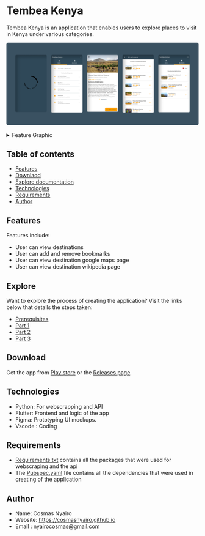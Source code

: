 
# Tembea Kenya

Tembea Kenya is an application that enables users to explore places to visit in Kenya under various categories.

![screenshots of app](/readme-images/screenshots.png)
<details>
<summary> Feature Graphic</summary>

</br>

![feature graphic of app](/readme-images/feature_graphic.png)

</br>

</details>

## Table of contents

- [Features](#features)
- [Downlaod](#download)
- [Explore documentation](#explore)
- [Technologies](#technologies)
- [Requirements](#requirements)
- [Author](#author)

## Features

Features include:

- User can view destinations
- User can add and remove bookmarks
- User can view destination google maps page
- User can view destination wikipedia page

## Explore

Want to explore the process of creating the application? Visit the links below that details the steps taken:

- [Prerequisites](https://cosmasnyairo.medium.com/making-a-places-to-visit-app-using-python-and-flutter-prerequisites-b1449c100ae8)
- [Part 1](https://cosmasnyairo.medium.com/making-a-places-to-visit-app-using-python-and-flutter-part-1-f5e72e06de0f)
- [Part 2](https://cosmasnyairo.medium.com/making-a-places-to-visit-app-using-python-and-flutter-part-2-b0d26253ea59)
- [Part 3](https://medium.com/@cosmasnyairo/making-a-places-to-visit-app-using-python-and-flutter-part-3-3a4bd85f11b6)

## Download

Get the app from [Play store](https://play.google.com/store/apps/details?id=com.tembeakenya.tembea_kenya) or the [Releases page](https://github.com/cosmasnyairo/tembeakenya/releases).

## Technologies

- Python: For webscrapping and API
- Flutter: Frontend and logic of the app
- Figma: Prototyping UI mockups.
- Vscode : Coding

## Requirements

- [Requirements.txt](requirements.txt) contains all the packages that were used for webscraping and the api
- The [Pubspec.yaml](tembea_kenya/pubspec.yaml) file contains all the dependencies that were used in creating of the application

## Author

- Name: Cosmas Nyairo
- Website: <https://cosmasnyairo.github.io>
- Email : nyairocosmas@gmail.com
